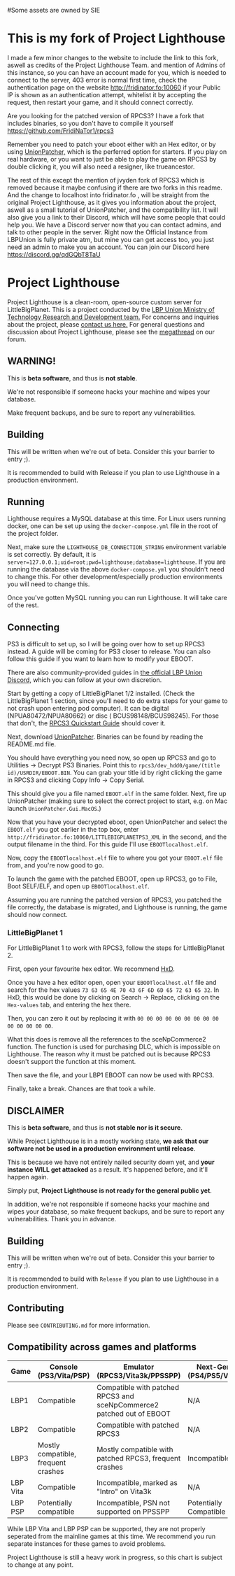 #Some assets are owned by SIE

# This is my fork of Project Lighthouse
I made a few minor changes to the website to include the link to this fork, aswell as credits of the Project Lighthouse Team. and mention of Admins of this instance, so you can have an account made for you, which is needed to connect to the server, 403 error is normal first time, check the authentication page on the website http://fridinator.fo:10060 if your Public IP is shown as an authentication attempt, whitelist it by accepting the request, then restart your game, and it should connect correctly.

Are you looking for the patched version of RPCS3? I have a fork that includes binaries, so you don't have to compile it yourself https://github.com/FridiNaTor1/rpcs3

Remember you need to patch your eboot either with an Hex editor, or by using [UnionPatcher,](https://github.com/LBPUnion/UnionPatcher/) which is the perferred option for starters. If you play on real hardware, or you want to just be able to play the game on RPCS3 by double clicking it, you will also need a resigner, like trueancestor.

The rest of this except the mention of jvyden fork of RPCS3 which is removed because it maybe confusing if there are two forks in this readme. And the change to localhost into fridinator.fo , will be straight from the original Project Lighthouse, as it gives you information about the project, aswell as a small tutorial of UnionPatcher, and the compatibility list. It will also give you a link to their Discord, which will have some people that could help you. We have a Discord server now that you can contact admins, and talk to other people in the server. Right now the Official Instance from LBPUnion is fully private atm, but mine you can get access too, you just need an admin to make you an account.
You can join our Discord here https://discord.gg/qdGQbT8TaU
# Project Lighthouse

Project Lighthouse is a clean-room, open-source custom server for LittleBigPlanet. This is a project conducted by
the [LBP Union Ministry of Technology Research and Development team.](https://www.lbpunion.com/technology) For concerns
and inquiries about the project, please [contact us here.](https://www.lbpunion.com/contact) For general questions and
discussion about Project Lighthouse, please see
the [megathread](https://www.lbpunion.com/forum/union-hall/project-lighthouse-littlebigplanet-private-servers-megathread)
on our forum.

## WARNING!

This is **beta software**, and thus is **not stable**.

We're not responsible if someone hacks your machine and wipes your database.

Make frequent backups, and be sure to report any vulnerabilities.

## Building

This will be written when we're out of beta. Consider this your barrier to entry ;).

It is recommended to build with Release if you plan to use Lighthouse in a production environment.

## Running

Lighthouse requires a MySQL database at this time. For Linux users running docker, one can be set up using
the `docker-compose.yml` file in the root of the project folder.

Next, make sure the `LIGHTHOUSE_DB_CONNECTION_STRING` environment variable is set correctly. By default, it
is `server=127.0.0.1;uid=root;pwd=lighthouse;database=lighthouse`. If you are running the database via the
above `docker-compose.yml` you shouldn't need to change this. For other development/especially production environments
you will need to change this.

Once you've gotten MySQL running you can run Lighthouse. It will take care of the rest.

## Connecting

PS3 is difficult to set up, so I will be going over how to set up RPCS3 instead. A guide will be coming for PS3 closer
to release. You can also follow this guide if you want to learn how to modify your EBOOT.

There are also community-provided guides in [the official LBP Union Discord](https://www.lbpunion.com/discord), which
you can follow at your own discretion.

Start by getting a copy of LittleBigPlanet 1/2 installed. (Check the LittleBigPlanet 1 section, since you'll need to do
extra steps for your game to not crash upon entering pod computer). It can be digital (NPUA80472/NPUA80662) or disc (
BCUS98148/BCUS98245). For those that don't, the [RPCS3 Quickstart Guide](https://rpcs3.net/quickstart) should cover it.

Next, download [UnionPatcher](https://github.com/LBPUnion/UnionPatcher/). Binaries can be found by reading the README.md
file.

You should have everything you need now, so open up RPCS3 and go to Utilities -> Decrypt PS3 Binaries. Point this
to `rpcs3/dev_hdd0/game/(title id)/USRDIR/EBOOT.BIN`. You can grab your title id by right clicking the game in RPCS3 and
clicking Copy Info -> Copy Serial.

This should give you a file named `EBOOT.elf` in the same folder. Next, fire up UnionPatcher (making sure to select the
correct project to start, e.g. on Mac launch `UnionPatcher.Gui.MacOS`.)

Now that you have your decrypted eboot, open UnionPatcher and select the `EBOOT.elf` you got earlier in the top box,
enter `http://fridinator.fo:10060/LITTLEBIGPLANETPS3_XML` in the second, and the output filename in the third. For this
guide I'll use `EBOOTlocalhost.elf`.

Now, copy the `EBOOTlocalhost.elf` file to where you got your `EBOOT.elf` file from, and you're now good to go.

To launch the game with the patched EBOOT, open up RPCS3, go to File, Boot SELF/ELF, and open up `EBOOTlocalhost.elf`.

Assuming you are running the patched version of RPCS3, you patched the file correctly, the database is migrated, and
Lighthouse is running, the game should now connect.

### LittleBigPlanet 1

For LittleBigPlanet 1 to work with RPCS3, follow the steps for LittleBigPlanet 2.

First, open your favourite hex editor. We recommend [HxD](https://mh-nexus.de/en/hxd/).

Once you have a hex editor open, open your `EBOOTlocalhost.elf` file and search for the hex
values `73 63 65 4E 70 43 6F 6D 6D 65 72 63 65 32`. In HxD, this would be done by clicking on Search -> Replace,
clicking on the `Hex-values` tab, and entering the hex there.

Then, you can zero it out by replacing it with `00 00 00 00 00 00 00 00 00 00 00 00 00 00`.

What this does is remove all the references to the sceNpCommerce2 function. The function is used for purchasing DLC,
which is impossible on Lighthouse. The reason why it must be patched out is because RPCS3 doesn't support the function
at this moment.

Then save the file, and your LBP1 EBOOT can now be used with RPCS3.

Finally, take a break. Chances are that took a while.

## DISCLAIMER

This is **beta software**, and thus is **not stable nor is it secure**.

While Project Lighthouse is in a mostly working state, **we ask that our software not be used in a production
environment until release**.

This is because we have not entirely nailed security down yet, and **your instance WILL get attacked** as a result. It's
happened before, and it'll happen again.

Simply put, **Project Lighthouse is not ready for the general public yet**.

In addition, we're not responsible if someone hacks your machine and wipes your database, so make frequent backups, and
be sure to report any vulnerabilities. Thank you in advance.

## Building

This will be written when we're out of beta. Consider this your barrier to entry ;).

It is recommended to build with `Release` if you plan to use Lighthouse in a production environment.

## Contributing

Please see `CONTRIBUTING.md` for more information.

## Compatibility across games and platforms

| Game     | Console (PS3/Vita/PSP)              | Emulator (RPCS3/Vita3k/PPSSPP)                                        | Next-Gen (PS4/PS5/Vita) |
|----------|-------------------------------------|-----------------------------------------------------------------------|-------------------------|
| LBP1     | Compatible                          | Compatible with patched RPCS3 and sceNpCommerce2 patched out of EBOOT | N/A                     |
| LBP2     | Compatible                          | Compatible with patched RPCS3                                         | N/A                     |
| LBP3     | Mostly compatible, frequent crashes | Mostly compatible with patched RPCS3, frequent crashes                | Incompatible            |
| LBP Vita | Compatible                          | Incompatible, marked as "Intro" on Vita3k                             | N/A                     |
| LBP PSP  | Potentially compatible              | Incompatible, PSN not supported on PPSSPP                             | Potentially Compatible  |

While LBP Vita and LBP PSP can be supported, they are not properly seperated from the mainline games at this time. We
recommend you run separate instances for these games to avoid problems.

Project Lighthouse is still a heavy work in progress, so this chart is subject to change at any point.
